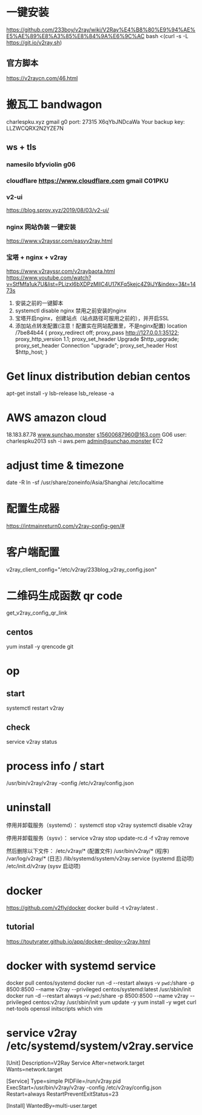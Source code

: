 # 一键安装
https://github.com/233boy/v2ray/wiki/V2Ray%E4%B8%80%E9%94%AE%E5%AE%89%E8%A3%85%E8%84%9A%E6%9C%AC
bash <(curl -s -L https://git.io/v2ray.sh)
## 官方脚本
https://v2raycn.com/46.html
<!-- bash <(curl -L -s https://install.direct/go.sh) -->

# 搬瓦工 bandwagon
charlespku.xyz
gmail
g0
port: 27315
X6qYbJNDcaWa
Your backup key: LLZWCQRX2N2YZE7N
## ws + tls
### namesilo bfyviolin g06
### cloudflare https://www.cloudflare.com gmail C01PKU
### v2-ui
https://blog.sprov.xyz/2019/08/03/v2-ui/
### nginx 网站伪装 一键安装
https://www.v2rayssr.com/easyv2ray.html
<!-- bash <(curl -L -s https://raw.githubusercontent.com/wulabing/V2Ray_ws-tls_bash_onekey/master/install.sh) | tee v2ray_ins.log -->
### 宝塔 + nginx + v2ray
https://www.v2rayssr.com/v2raybaota.html
https://www.youtube.com/watch?v=StfMfa1uk7U&list=PLizxI6bXDPzMllC4U17KFq5kejc4Z9iJY&index=3&t=1473s
1. 安装之前的一键脚本
2. systemctl disable nginx  禁用之前安装的nginx
3. 宝塔开启nginx，创建站点（站点路径可服用之前的），并开启SSL
4. 添加站点转发配置(注意！配置实在网站配置里，不是nginx配置)
location /7be84b44 {
    proxy_redirect off;
    proxy_pass http://127.0.0.1:35122;
    proxy_http_version 1.1;
    proxy_set_header Upgrade $http_upgrade;
    proxy_set_header Connection "upgrade";
    proxy_set_header Host $http_host;
}

# Get linux distribution debian centos
apt-get install -y lsb-release
lsb_release -a

# AWS amazon cloud
18.183.87.78
www.sunchao.monster
s15600687960@163.com
G06
user: charlespku2013
ssh -i aws.pem admin@sunchao.monster
EC2

# adjust time & timezone
date -R
ln -sf /usr/share/zoneinfo/Asia/Shanghai /etc/localtime

# 配置生成器
https://intmainreturn0.com/v2ray-config-gen/#
# 客户端配置
v2ray_client_config="/etc/v2ray/233blog_v2ray_config.json"

# 二维码生成函数 qr code
get_v2ray_config_qr_link
## centos
yum install -y qrencode git

# op
## start
systemctl restart v2ray
## check
service v2ray status

# process info / start
/usr/bin/v2ray/v2ray -config /etc/v2ray/config.json

# uninstall
停用并卸载服务（systemd）：
systemctl stop v2ray
systemctl disable v2ray

停用并卸载服务（sysv）：
service v2ray stop
update-rc.d -f v2ray remove

然后删除以下文件：
/etc/v2ray/* (配置文件)
/usr/bin/v2ray/* (程序)
/var/log/v2ray/* (日志)
/lib/systemd/system/v2ray.service (systemd 启动项)
/etc/init.d/v2ray (sysv 启动项)


# docker
https://github.com/v2fly/docker
docker build -t v2ray:latest .
## tutorial
https://toutyrater.github.io/app/docker-deploy-v2ray.html

# docker with systemd service
docker pull centos/systemd
docker run -d --restart always -v `pwd`:/share -p 8500:8500 --name v2ray --privileged  centos/systemd:latest /usr/sbin/init
docker run -d --restart always -v `pwd`:/share -p 8500:8500 --name v2ray --privileged  centos:v2ray /usr/sbin/init
yum update -y
yum install -y wget curl net-tools openssl initscripts which vim


# service v2ray /etc/systemd/system/v2ray.service
[Unit]
Description=V2Ray Service
After=network.target
Wants=network.target

[Service]
Type=simple
PIDFile=/run/v2ray.pid
ExecStart=/usr/bin/v2ray/v2ray -config /etc/v2ray/config.json
Restart=always
RestartPreventExitStatus=23

[Install]
WantedBy=multi-user.target


